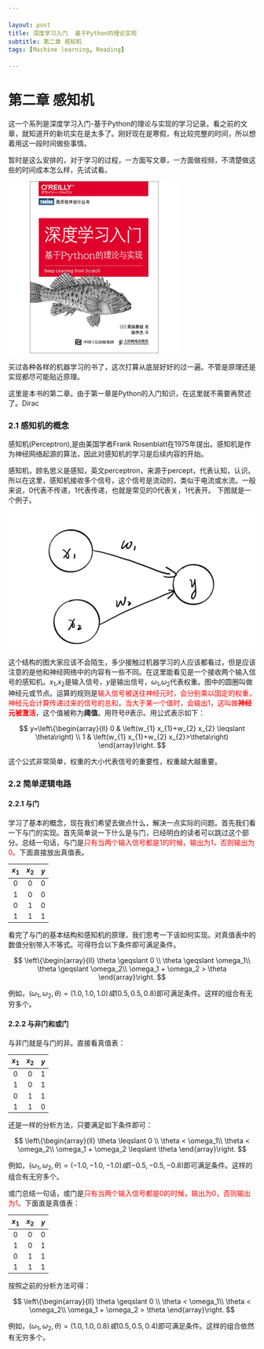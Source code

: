 ```yaml
---

layout: post
title: 深度学习入门  基于Python的理论实现
subtitle: 第二章 感知机
tags: [Machine learning, Reading]

---
```


<head>
    <script src="https://cdn.mathjax.org/mathjax/latest/MathJax.js?config=TeX-AMS-MML_HTMLorMML" type="text/javascript"></script>
    <script type="text/x-mathjax-config">
        MathJax.Hub.Config({
            tex2jax: {
            skipTags: ['script', 'noscript', 'style', 'textarea', 'pre'],
            inlineMath: [['$','$']]
            }
        });
    </script>
</head>


# 第二章 感知机

这一个系列是深度学习入门-基于Python的理论与实现的学习记录。看之前的文章，就知道开的新坑实在是太多了。刚好现在是寒假，有比较完整的时间，所以想着用这一段时间做些事情。

暂时是这么安排的，对于学习的过程，一方面写文章，一方面做视频，不清楚做这些的时间成本怎么样，先试试看。


![书封面](/img/Deep_learning_from_Scratch.jpg)



买过各种各样的机器学习的书了，这次打算从底层好好的过一遍。不管是原理还是实现都尽可能贴近原理。

这里是本书的第二章。由于第一章是Python的入门知识，在这里就不需要再赘述了。Dirac


### 2.1 感知机的概念

感知机(Perceptron),是由美国学者Frank Rosenblatt在1975年提出。感知机是作为神经网络起源的算法，因此对感知机的学习是后续内容的开始。

感知机，顾名思义是感知，英文perceptron，来源于percept，代表认知，认识。所以在这里，感知机接收多个信号，这个信号是流动的，类似于电流或水流。一般来说，0代表不传递，1代表传递，也就是常见的0代表关，1代表开。
下图就是一个例子。


![手绘感知机](/img/perceptron.png)


这个结构的图大家应该不会陌生，多少接触过机器学习的人应该都看过，但是应该注意的是他和神经网络中的内容有一些不同。在这里能看见是一个接收两个输入信号的感知机。$x_1$,$x_2$是输入信号，$y$是输出信号，$\omega_1$,$\omega_2$代表权重。图中的圆圈叫做神经元或节点。运算的规则是<font color=red>输入信号被送往神经元时，会分别乘以固定的权重，神经元会计算传递过来的信号的总和，当大于某一个值时，会输出1，这叫做**神经元被激活**</font>，这个值被称为**阈值**。用符号$\theta$表示。用公式表示如下：


$$
y=\left\{\begin{array}{ll}
0 & \left(w_{1} x_{1}+w_{2} x_{2} \leqslant \theta\right) \\
1 & \left(w_{1} x_{1}+w_{2} x_{2}>\theta\right)
\end{array}\right.
$$

这个公式非常简单，权重的大小代表信号的重要性，权重越大越重要。


### 2.2 简单逻辑电路

#### 2.2.1 与门

学习了基本的概念，现在我们希望去做点什么，解决一点实际的问题。首先我们看一下与门的实现。首先简单说一下什么是与门，已经明白的读者可以跳过这个部分。总结一句话，与门是<font color=red>只有当两个输入信号都是1的时候，输出为1，否则输出为0。</font>下面直接放出真值表。


| $x_1$ | $x_2$ | $y$ |
| :------:| :------: | :------: |
| 0 | 0 | 0 |
| 1 | 0 | 0 |
| 0 | 1 | 0 |
| 1 | 1 | 1 |



看完了与门的基本结构和感知机的原理，我们思考一下该如何实现。对真值表中的数值分别带入不等式。可得符合以下条件即可满足条件。


$$
\left\{\begin{array}{ll}
\theta \geqslant 0 \\
\theta \geqslant \omega_1\\
\theta \geqslant \omega_2\\
\omega_1 + \omega_2 > \theta
\end{array}\right.
$$


例如，$(\omega_1, \omega_2,\theta) = (1.0 , 1.0 , 1.0)或(0.5,0.5,0.8)$即可满足条件。这样的组合有无穷多个。


#### 2.2.2 与非门和或门

与非门就是与门的非。直接看真值表：

| $x_1$ | $x_2$ | $y$ |
| :------:| :------: | :------: |
| 0 | 0 | 1 |
| 1 | 0 | 1 |
| 0 | 1 | 1 |
| 1 | 1 | 0 |

还是一样的分析方法，只要满足如下条件即可：

$$
\left\{\begin{array}{ll}
\theta \leqslant 0 \\
\theta < \omega_1\\
\theta < \omega_2\\
\omega_1 + \omega_2 \leqslant \theta
\end{array}\right.
$$

例如，$(\omega_1, \omega_2,\theta) = (-1.0 , -1.0 , -1.0)或(-0.5,-0.5,-0.8)$即可满足条件。这样的组合有无穷多个。


或门总结一句话，或门是<font color=red>只有当两个输入信号都是0的时候，输出为0，否则输出为1。</font>下面直是真值表：

| $x_1$ | $x_2$ | $y$ |
| :------:| :------: | :------: |
| 0 | 0 | 0 |
| 1 | 0 | 1 |
| 0 | 1 | 1 |
| 1 | 1 | 1 |


按照之前的分析方法可得：

$$
\left\{\begin{array}{ll}
\theta \geqslant 0 \\
\theta < \omega_1\\
\theta < \omega_2\\
\omega_1 + \omega_2 > \theta
\end{array}\right.
$$

例如，$(\omega_1, \omega_2,\theta) = (1.0, 1.0 , 0.8)或(0.5, 0.5, 0.4)$即可满足条件。这样的组合依然有无穷多个。






